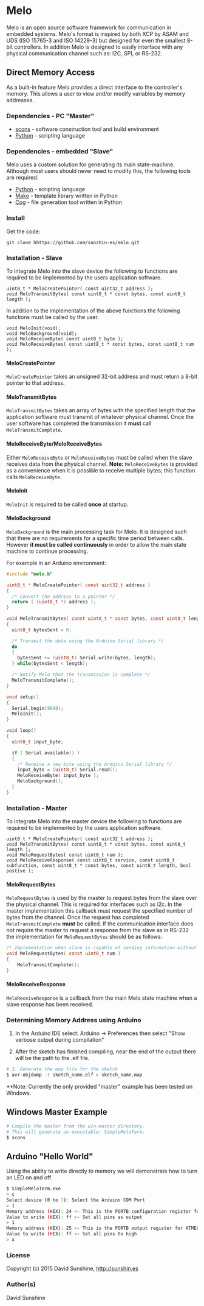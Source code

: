 # Melo

Melo is an open source software framework for communication in embedded systems. Melo's format is inspired by both
XCP by ASAM and UDS (ISO 15765-3 and ISO 14229-3) but designed for even the smallest 8-bit controllers. In addition
Melo is designed to easily interface with any physical communication channel such as: I2C, SPI, or RS-232.

## Direct Memory Access

As a built-in feature Melo provides a direct interface to the controller's memory. This allows a user to view
and/or modify variables by memory addresses.

### Dependencies - PC "Master"
* [scons](http://www.scons.org/)   - software construction tool and build environment
 * [Python](http://www.python.org) - scripting language

### Dependencies - embedded "Slave"

Melo uses a custom solution for generating its main state-machine. Although most users should never need to
modify this, the following tools are required.
* [Python](http://www.python.org) - scripting language
 * [Mako](http://www.makotemplates.org/) -  template library written in Python
 * [Cog](http://nedbatchelder.com/code/cog/) - file generation tool written in Python

### Install

Get the code:

    git clone hhttps://github.com/sunshin-es/melo.git

### Installation - Slave

To integrate Melo into the slave device the following to functions are required to be implemented by
the users application software.

    uint8_t * MeloCreatePointer( const uint32_t address );
    void MeloTransmitBytes( const uint8_t * const bytes, const uint8_t length );

In addition to the implementation of the above functions the following functions must be called by the
user.

    void MeloInit(void);
    void MeloBackground(void);
    void MeloReceiveByte( const uint8_t byte );
    void MeloReceiveBytes( const uint8_t * const bytes, const uint8_t num );

#### MeloCreatePointer

`MeloCreatePointer` takes an unsigned 32-bit address and must return a 8-bit pointer
to that address.

#### MeloTransmitBytes

`MeloTransmitBytes` takes an array of bytes with the specified length that the application software
must transmit of whatever physical channel. Once the user software has completed the transmission
it **must** call `MeloTransmitComplete`.

#### MeloReceiveByte/MeloReceiveBytes

Either `MeloReceiveByte` or `MeloReceiveBytes` must be called when the slave receives data from the
physical channel. **Note:** `MeloReceiveBytes` is provided as a convenience when it is possible to
receive multiple bytes; this function calls `MeloReceiveByte`.

#### MeloInit

`MeloInit` is required to be called **once** at startup.

#### MeloBackground

`MeloBackground` is the main processing task for Melo. It is designed such that there are no requirements
for a specific time period between calls. However **it must be called continuously** in order to allow the
main state machine to continue processing.

For example in an Arduino environment:

```c
#include "melo.h"

uint8_t * MeloCreatePointer( const uint32_t address )
{
  /* Convert the address to a pointer */
  return ( (uint8_t *) address );
}

void MeloTransmitBytes( const uint8_t * const bytes, const uint8_t length )
{
  uint8_t bytesSent = 0;

  /* Transmit the data using the Arduino Serial library */
  do
  {
    bytesSent += (uint8_t) Serial.write(bytes, length);
  } while(bytesSent < length);

  /* Notify Melo that the transmission is complete */
  MeloTransmitComplete();
}

void setup()
{
  Serial.begin(9600);
  MeloInit();
}

void loop()
{
  uint8_t input_byte;

  if ( Serial.available() )
  {
    /* Receive a new byte using the Arduino Serial library */
    input_byte = (uint8_t) Serial.read();
    MeloReceiveByte( input_byte );
    MeloBackground();
  }
}
```

### Installation - Master

To integrate Melo into the master device the following to functions are required to be implemented by
the users application software.

    uint8_t * MeloCreatePointer( const uint32_t address );
    void MeloTransmitBytes( const uint8_t * const bytes, const uint8_t length );
    void MeloRequestBytes( const uint8_t num );
    void MeloReceiveResponse( const uint8_t service, const uint8_t subfunction, const uint8_t * const bytes, const uint8_t length, bool postive );

#### MeloRequestBytes

`MeloRequestBytes` is used by the master to request bytes from the slave over the physical channel. This
is required for interfaces such as i2c. In the master implementation this callback must request the
specified number of bytes from the channel. Once the request has completed `MeloTransmitComplete` **must**
be called. If the communication interface does not require the master to request a response from
the slave as in RS-232 the implementation for `MeloRequestBytes` should be as follows:

```c
/* Implementation when slave is capable of sending information without bits clocked from the master */
void MeloRequestBytes( const uint8_t num )
{
    MeloTransmitComplete();
}
```

#### MeloReceiveResponse

`MeloReceiveResponse` is a callback from the main Melo state machine when a slave response has been received.

### Determining Memory Address using Arduino

1. In the Arduino IDE select: Arduino -> Preferences
then select "Show verbose output during compilation"

2. After the sketch has finished compiling, near the end of the output there will be the path to the .elf file.

```bash
# 3. Generate the map file for the sketch
$ avr-objdump -t sketch_name.elf > sketch_name.map
```

**Note: Currently the only provided "master" example has been tested on Windows.

## Windows Master Example

```bash
# Compile the master from the win-master directory.
# This will generate an executable: SimpleMeloTerm.
$ scons
```

## Arduino "Hello World"

Using the ability to write directly to memory we will demonstrate how to turn an LED on and off.

```sh
$ SimpleMeloTerm.exe
> c
Select device (0 to ?): Select the Arduino COM Port
> 1
Memory address (HEX): 24 <- This is the PORTB configuration register for ATMEGA328
Value to write (HEX): ff <- Set all pins as output
> 1
Memory address (HEX): 25 <- This is the PORTB output register for ATMEGA328
Value to write (HEX): ff <- Set all pins to high
> x
```

### License

Copyright (c) 2015 David Sunshine, <http://sunshin.es>

### Author(s)

David Sunshine
